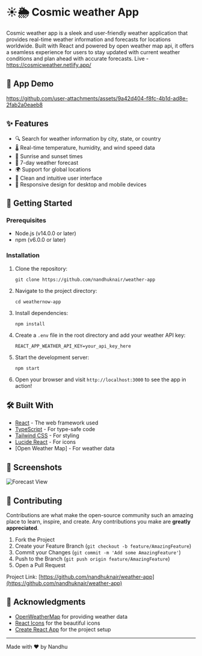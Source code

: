 
# ☀️🌦️ Cosmic weather App


Cosmic weather app is a sleek and user-friendly weather application that provides real-time weather information and forecasts for locations worldwide. Built with React and powered by open weather map api, it offers a seamless experience for users to stay updated with current weather conditions and plan ahead with accurate forecasts. Live - https://cosmicweather.netlify.app/

## 🎥 App Demo

https://github.com/user-attachments/assets/9a42d404-f8fc-4b1d-ad8e-2fab2a0eaeb8

## ✨ Features

- 🔍 Search for weather information by city, state, or country
- 🌡️ Real-time temperature, humidity, and wind speed data
- 🌅 Sunrise and sunset times
- 📅 7-day weather forecast
- 🌍 Support for global locations
- 🎨 Clean and intuitive user interface
- 📱 Responsive design for desktop and mobile devices

## 🚀 Getting Started

### Prerequisites

- Node.js (v14.0.0 or later)
- npm (v6.0.0 or later)

### Installation

1. Clone the repository:
   ```
   git clone https://github.com/nandhuknair/weather-app
   ```

2. Navigate to the project directory:
   ```
   cd weathernow-app
   ```

3. Install dependencies:
   ```
   npm install
   ```

4. Create a `.env` file in the root directory and add your weather API key:
   ```
   REACT_APP_WEATHER_API_KEY=your_api_key_here
   ```

5. Start the development server:
   ```
   npm start
   ```

6. Open your browser and visit `http://localhost:3000` to see the app in action!

## 🛠️ Built With

- [React](https://reactjs.org/) - The web framework used
- [TypeScript](https://www.typescriptlang.org/) - For type-safe code
- [Tailwind CSS](https://tailwindcss.com/) - For styling
- [Lucide React](https://lucide.dev/) - For icons
- [Open Weather Map] - For weather data

## 📸 Screenshots

![Forecast View](https://github.com/user-attachments/assets/5037b323-7b11-4308-8e13-f2c6324f69c2)

## 🤝 Contributing

Contributions are what make the open-source community such an amazing place to learn, inspire, and create. Any contributions you make are **greatly appreciated**.

1. Fork the Project
2. Create your Feature Branch (`git checkout -b feature/AmazingFeature`)
3. Commit your Changes (`git commit -m 'Add some AmazingFeature'`)
4. Push to the Branch (`git push origin feature/AmazingFeature`)
5. Open a Pull Request


Project Link: [https://github.com/nandhuknair/weather-app](https://github.com/nandhuknair/weather-app)

## 🙏 Acknowledgments

- [OpenWeatherMap](https://openweathermap.org/) for providing weather data
- [React Icons](https://react-icons.github.io/react-icons/) for the beautiful icons
- [Create React App](https://create-react-app.dev/) for the project setup

---

Made with ❤️ by Nandhu
